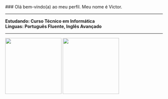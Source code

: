 <div style="background-color:🟨">
  ### Olá bem-vindo(a) ao meu perfil. Meu nome é Victor.
<hr>

**Estudando: Curso Técnico em Informática**<br>
**Línguas: Português Fluente, Inglês Avançado**<br>
<!--<div>
  <h3>Como </h3>
<a href="mailto:vfiabane2005@gmail.com"><img src="https://img.shields.io/badge/Gmail-D14836?style=for-the-badge&logo=gmail&logoColor=white"/><a/>
</div>-->
<hr>
<div>
<img height="180em" src="https://github-readme-stats.vercel.app/api?username=victor-fiabane&show_icons=true&theme=codeSTACKr&locale=pt-br"/>
<img height="180em" src="https://github-readme-stats.vercel.app/api/top-langs/?username=victor-fiabane&layout=compact&theme=codeSTACKr&locale=pt-br"/>
</div>

</div>

